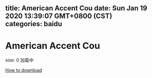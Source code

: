 
title: American Accent Cou
date: Sun Jan 19 2020 13:39:07 GMT+0800 (CST)    
categories: baidu
---

# American Accent Cou
size: 0
 加载中
 

[How to download](https://bpcam.bemobtrk.com/go/2ceec3aa-1ca2-46d6-b9ff-aaa5c184517c?jno=2051)